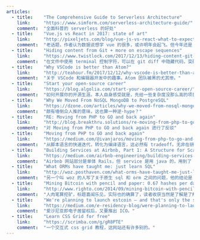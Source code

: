 ```yaml
---
articles:
  - title:    "The Comprehensive Guide to Serverless Architecture"
    link:     "https://www.simform.com/serverless-architecture-guide/"
    comment:  "全面科普的 serverless 的好处"
  - title:    "Vue.js vs React in 2017: state of art"
    link:     "http://pixeljets.com/blog/vue-js-vs-react-what-to-expect-in-2018/"
    comment:  "老话题，作者认为数据说想学 vue 的很多，或许明年会起飞。但今年还是 react 更火，终于的原因是由于 RN 的存在。这让我想重新思考一下 RN 的意义。"
  - title:    "Hiding content from Git + more on escape sequences"
    link:     "https://www.twistlock.com/2017/12/13/hiding-content-git-escape-sequence-twistlock-labs-experiment/"
    comment:  "在文件中使用 terminal 控制字符，可以在 git diff 中隐藏代码，突破人工 review 提交有害代码。"
  - title:    "Why VSCode is better than Atom?"
    link:     "http://teahour.fm/2017/12/12/why-vscode-is-better-than-atom.html"
    comment:  "关于 VSCode 和编辑器开发中的趣事。Atom 团队被黑的尤其惨。"
  - title:    "Start your open-source career"
    link:     "https://blog.algolia.com/start-your-open-source-career/"
    comment:  "如何开展你的开源生涯。本人自身感受就是，先给一些复杂度没那么高的项目修修 bug、改文档、写测试，多关注 issues。"
  - title:    "Why We Moved From NoSQL MongoDB to PostgreSQL"
    link:     "https://dzone.com/articles/why-we-moved-from-nosql-mongodb-to-postgresql"
    comment:  "颇有墙倒众人推的意味，这也算一种逆·hype？"
  - title:    "RE: Moving from PHP to GO and back again"
    link:     "http://blog.breakthru.solutions/re-moving-from-php-to-go-and-back-again/"
    comment:  "对 Moving from PHP to GO and back again 进行了反驳"
  - title:    "Moving from PHP to GO and back again"
    link:     "https://medium.com/@ivanjaros/moving-from-php-to-go-and-back-again-9ea1f57018c4"
    comment:  "从脚本语言的快速迭代，转化为编译语言，这必然有 tradeoff。无非在研发效率、团队能力、运行效率、花费上衡量。"
  - title:    "Building Services at Airbnb, Part 1: A Structure for Scaling Service Development"
    link:     "https://medium.com/airbnb-engineering/building-services-at-airbnb-part-1-c4c1d8fa811b"
    comment:  "Airbnb 网站部分是单体 Rails，但 service 是用 java 的，用到了 thrift。这里讲了下他们的实践。"
  - title:    "What ORMs have taught me: just learn SQL"
    link:     "http://woz.posthaven.com/what-orms-have-taught-me-just-learn-sql"
    comment:  "另一个叫 woz 的人写了关于原生 sql 和 orm 之间的问题，他的结论是 orm 不靠谱。个人来说，我还是支持 orm 的，但也要考虑到一些场景，对于后台类且存储逻辑不复杂的业务，这的确特别快速。当然，框架关系也比较大，某些 peewee 还不如不用。"
  - title:    "Mining Bitcoin with pencil and paper: 0.67 hashes per day"
    link:     "http://www.righto.com/2014/09/mining-bitcoin-with-pencil-and-paper.html?m=1"
    comment:  "人肉笔算挖矿，标题喜闻乐见，实际也的确算了，读者收获当然是了解是了解了一些原理"
  - title:    "We're planning to launch estcoin — and that's only the start"
    link:     "https://medium.com/e-residency-blog/were-planning-to-launch-estcoin-and-that-s-only-the-start-310aba7f3790"
    comment:  "爱沙尼亚即电子居留权后，又要推出 ICO。"
  - title:    "Learn CSS Grid for free"
    link:     "https://scrimba.com/g/gR8PTE"
    comment:  "一个交互式 css grid 教程，这网站还有许多别的。"
---
```


